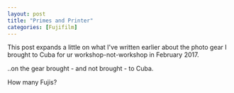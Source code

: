 ```yaml
---
layout: post
title: "Primes and Printer"
categories: [Fujifilm]
---
```

This post expands a little on what I've written earlier about the photo gear I brought to Cuba for ur workshop-not-workshop in February 2017. 

..on the gear brought - and not brought - to Cuba.

How many Fujis?

<!--more-->

